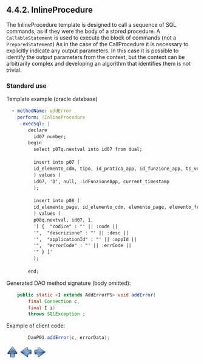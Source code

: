 ## 4.4.2. InlineProcedure

The InlineProcedure template is designed to call a sequence of SQL commands, as if they were the body of a stored procedure.
A `CallableStatement` is used to execute the block of commands (not a `PreparedStatement`)
As in the case of the CallProcedure it is necessary to explicitly indicate any output parameters.
In this case it is possible to identify the output parameters from the context, but the context can be arbitrarily complex and developing an algorithm that identifies them is not trivial.

### Standard use

Template example (oracle database)

~~~yaml
  - methodName: addError
    perform: !InlineProcedure
      execSql: |
        declare
          id07 number;
        begin
          select p07q.nextval into id07 from dual;

          insert into p07 (
          id_elemento_cdm, tipo, id_pratica_app, id_funzione_app, ts_vers
          ) values (
          id07, 'D', null, :idFunzioneApp, current_timestamp
          );

          insert into p08 (
          id_elemento_page, id_elemento_cdm, elemento_page, elemento_frag
          ) values (
          p08q.nextval, id07, 1,
          '[ {  "codice" : "' || :code || 
          '",  "descrizione" : "' || :desc || 
          '",  "applicationId" : "' || :appId || 
          '",  "errorCode" : "' || :errCode || 
          '" } ]'
          );

        end;
~~~

Generated DAO method signature (body omitted):

~~~java
    public static <I extends AddErrorPS> void addError(
        final Connection c,
        final I i)
        throws SQLException ;
~~~

Example of client code:

~~~java
        DaoP01.addError(c, errorData);
~~~

[![Up](go-up.png)](ConfigYaml.md) [![Next](go-previous.png)](callProc.md) [![Next](go-next.png)](callBatch.md)